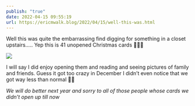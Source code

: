 ```yaml
---
publish: "true"
date: 2022-04-15 09:55:19
url: https://ericmwalk.blog/2022/04/15/well-this-was.html
---
```


Well this was quite the embarrassing find digging for something in a closet upstairs….. Yep this is 41 unopened Christmas cards 🫣😵‍💫

![](https://ericmwalk.blog/uploads/2022/17244a37c0.jpg)

I will say I did enjoy opening them and reading and seeing pictures of family and friends. Guess it got too crazy in December I didn’t even notice that we got way less than normal 🤷‍♂️

*We will do better next year and sorry to all of those people whose cards we didn’t open up till now*